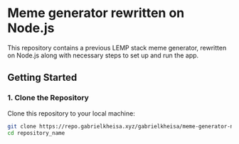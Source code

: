 # Meme generator rewritten on Node.js

This repository contains a previous LEMP stack meme generator, rewritten on Node.js along with necessary steps to set up and run the app.

## Getting Started

### 1. Clone the Repository
Clone this repository to your local machine:

```bash
git clone https://repo.gabrielkheisa.xyz/gabrielkheisa/meme-generator-nodejs.git
cd repository_name
```